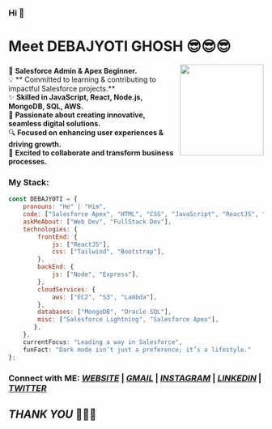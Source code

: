 ### Hi 👋
# Meet DEBAJYOTI GHOSH 😎😎😎

<img align="right" src="https://github.com/DGRYZER/DGRYZER/blob/main/IMG20241012213905_1.png" width="165" height="180">

### 
🌟 **Salesforce Admin & Apex Beginner.**  
💡 ** Committed to learning & contributing to impactful Salesforce projects.**  
✨ **Skilled in JavaScript, React, Node.js, MongoDB, SQL, AWS.**  
🚀 **Passionate about creating innovative, seamless digital solutions.**  
🔍 **Focused on enhancing user experiences & driving growth.**  
🤝 **Excited to collaborate and transform business processes.**


### My Stack:

```javascript
const DEBAJYOTI = {
    pronouns: "He" | "Him",
    code: ["Salesforce Apex", "HTML", "CSS", "JavaScript", "ReactJS", "MongoDB", "Oracle SQL", "NodeJS", "AWS"],
    askMeAbout: ["Web Dev", "FullStack Dev"],
    technologies: {
        frontEnd: {
            js: ["ReactJS"],
            css: ["Tailwind", "Bootstrap"],
        },
        backEnd: {
            js: ["Node", "Express"],
        },
        cloudServices: {
            aws: ["EC2", "S3", "Lambda"],
        },
        databases: ["MongoDB", "Oracle SQL"],
        misc: ["Salesforce Lightning", "Salesforce Apex"],
       },
    },
    currentFocus: "Leading a way in Salesforce",
    funFact: "Dark mode isn’t just a preference; it’s a lifestyle."
};
```
### Connect with ME:    *<a href="https://convolexa-2503.web.app/">WEBSITE</a>* | *<a href="mailto:debajyotighosh200017@gmail.com">GMAIL</a>* | *<a href="https://www.instagram.com/dgr__debajyoti/?next=https%3A%2F%2Fwww.instagram.com%2Faccounts%2Fedit%2F%3F__coig_login%3D1">INSTAGRAM</a>* | *<a href="https://www.linkedin.com/in/dgryzer/">LINKEDIN</a>* | *<a href="https://twitter.com/DgRyzer">TWITTER</a>*

## *THANK YOU* 🤪🤪🤪

